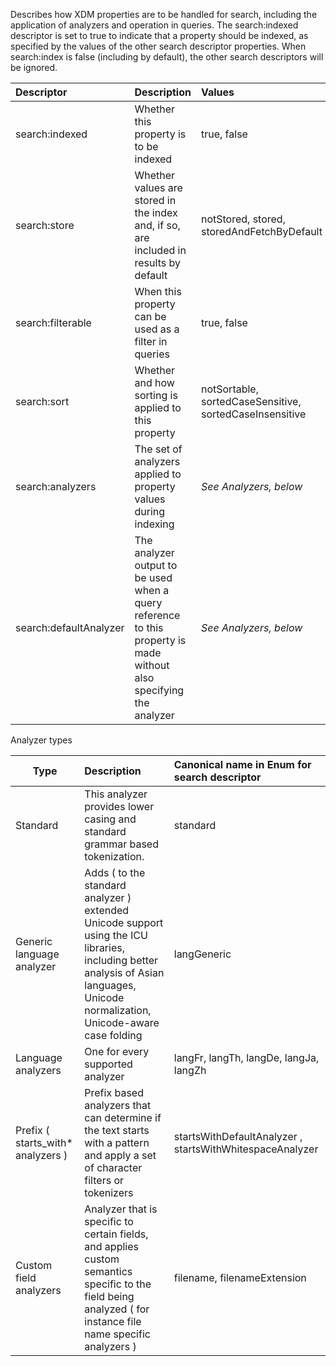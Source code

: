 Describes how XDM properties are to be handled for search, including the application of analyzers and operation in queries. The search:indexed descriptor is set to true to indicate that a property should be indexed, as specified by the values of the other search descriptor properties. When search:index is false (including by default), the other search descriptors will be ignored.

| Descriptor       |  Description    |  Values   | Default  |
|:-----------------|:----------------|:----------|:---------------|
| search:indexed   | Whether this property is to be indexed  | true, false  | false |
| search:store     | Whether values are stored in the index and, if so, are included in results by default  | notStored, stored, storedAndFetchByDefault  | notStored     |
| search:filterable | When this property can be used as a filter in queries | true, false | false |
| search:sort       | Whether and how sorting is applied to this property  | notSortable, sortedCaseSensitive, sortedCaseInsensitive  | notSortable   |
| search:analyzers  | The set of analyzers applied to property values during indexing  | _See Analyzers, below_  | noAnalysis    |
| search:defaultAnalyzer  | The analyzer output to be used when a query reference to this property is made without also specifying the analyzer | _See Analyzers, below_ | noAnalysis    |

Analyzer types 

| Type              | Description                 | Canonical name in Enum for search descriptor    | 
|-------------------|:----------------------------|:------------------------------------------------| 
| Standard          | This analyzer provides lower casing and standard grammar based tokenization.  | standard | 
| Generic language analyzer | Adds ( to the standard analyzer ) extended Unicode support using the ICU libraries, including better analysis of Asian languages, Unicode normalization, Unicode-aware case folding | langGeneric | 
| Language analyzers | One for every supported analyzer  | langFr, langTh, langDe, langJa, langZh | 
| Prefix ( starts_with* analyzers ) | Prefix based analyzers that can determine if the text starts with a pattern and apply a set of character filters or tokenizers | startsWithDefaultAnalyzer , startsWithWhitespaceAnalyzer | 
| Custom field analyzers  | Analyzer that is specific to certain fields, and applies custom semantics specific to the field being analyzed ( for instance file name specific analyzers ) | filename, filenameExtension | 
